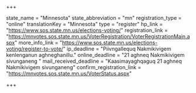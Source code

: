 +++

state_name = "Minnesota"
state_abbreviation = "mn"
registration_type = "online"
translationKey = "Minnesota"
type = "register"
hp_link = "https://www.sos.state.mn.us/elections-voting/"
registration_link = "https://mnvotes.sos.state.mn.us/VoterRegistration/VoterRegistrationMain.aspx"
more_info_link = "https://www.sos.state.mn.us/elections-voting/register-to-vote/"
ip_deadline = "Piivngallequq Nakmikivigem kenlenganun aghneghanillu."
online_deadline = "21 aghneq Nakmikivigem sivunganeng "
mail_received_deadline = "Kaasimayaghqaguq 21 aghneq Nakmikivigem sivunganeng"
confirm_registration_link = "https://mnvotes.sos.state.mn.us/VoterStatus.aspx"

+++